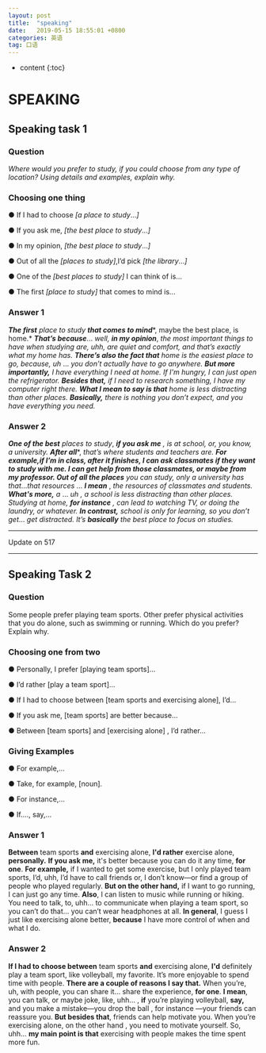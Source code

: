 ```yaml
---
layout: post
title:  "speaking"
date:   2019-05-15 18:55:01 +0800
categories: 英语
tag: 口语
---
```

* content
{:toc}


# SPEAKING

## Speaking task 1

### Question

*Where would you prefer to study, if you could choose from any type of location? Using details and examples, explain why.*

### **Choosing one thing** 

● If I had to choose *[a place to study*...*]* 

● If you ask me, *[the best place to study*...*]* 

● In my opinion, *[the best place to study*...*]* 

● Out of all the *[places to study]*,I’d pick *[the library*...*]* 

● One of the *[best places to study]* I can think of is... 

● The first *[place to study]* that comes to mind is... 

### Answer 1

***The first*** *place to study* ***that comes to mind****, maybe the best place, is home.* ***T******hat’s because***... *well,* ***in my opinion***, *the most important things to have when studying are, uhh, are quiet and comfort, and that’s exactly what my home has.* ***There’s also the fact that*** *home is the easiest place to go, because, uh* ... *you don’t actually have to go anywhere.* ***But more importantly,*** *I  have everything I need at home. If I'm hungry, I can just open the refrigerator.* ***Besides that,*** *if I need to research something, I have my computer right there.* ***What I mean to say is that*** *home is less distracting than other places.* ***Basically,*** *there is nothing you don’t expect, and you have everything you need.*  					 				 			 		

### Answer 2 

***One of the best*** *places to study*, ***if you ask me*** *,* *is at school, or, you know, a university.* ***After all****, *that’s where students and teachers are.* ***For example,****if I’m in class, after it finishes, I can ask classmates if they want to study with me. I can get help from those classmates, or maybe from my professor.* ***O******ut of all the places*** *you can study, only a university has that*…*that resources* ... ***I mean*** , *the resources of classmates and students.* ***What's more,*** *a* ... *uh , a school is less distracting than other places. Studying at home,* ***for instance*** *,* *can lead to watching TV, or doing the laundry, or whatever.* ***I******n contrast,*** *school is only for learning, so you don’t get*... *get distracted. It’s* ***b******asically*** *the best place to focus on studies.* 

---

Update on 517

---

## Speaking Task 2

### Question

Some people prefer playing team sports. Other prefer physical activities that you do alone, such as swimming or running. Which do you prefer? Explain why.

### Choosing one from two
● Personally, I prefer [playing team sports]…

● I’d rather [play a team sport]…

● If I had to choose between [team sports and exercising alone], I’d…

● If you ask me, [team sports] are better because…

● Between [team sports] and [exercising alone] , I’d rather…

### Giving Examples

● For example,…

● Take, for example, [noun].

● For instance,…

● If…., say,…

### Answer 1

**Between** team sports **and** exercising alone, **I'd rather** exercise alone,  **personally.** **If you ask me,** it's better because you can do it any time, **for one**. **For example,** if I wanted to get some exercise, but I only played team sports, I’d, uhh, I’d have to call friends or, I don’t know—or find a group of people who played regularly. **But on the other hand,** if I want to go running, I can
just go any time. **Also**, I can listen to music while running or hiking. You need to talk, to, uhh… to communicate when playing a team sport, so you can’t do that… you can’t wear headphones at all. **In general**, I guess I just like exercising alone better, **because** I have more control of when and what I do.

### Answer 2

**If I had to choose between** team sports **and** exercising alone, **I'd** definitely play a team sport, like volleyball, my favorite. It’s more enjoyable to spend time with people. **There are a couple of reasons I say that.** When you’re, uh, with people, you can share it… share the experience, **for one**. **I mean**, you can talk, or maybe joke, like, uhh… , **if** you’re playing volleyball, **say,** and you make a mistake—you drop the ball , for instance —your friends can reassure you. **But besides that**, friends can help motivate you. When you’re exercising alone, on the other hand ,
you need to motivate yourself. So, uhh… **my main point is that** exercising with people makes the time spent more fun.